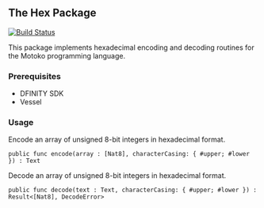 ## The Hex Package

[![Build Status](https://github.com/enzoh/motoko-hex/workflows/build/badge.svg)](https://github.com/enzoh/motoko-hex/actions?query=workflow%3Abuild)

This package implements hexadecimal encoding and decoding routines for the Motoko programming language.

### Prerequisites

- DFINITY SDK
- Vessel

### Usage

Encode an array of unsigned 8-bit integers in hexadecimal format.
```motoko
public func encode(array : [Nat8], characterCasing: { #upper; #lower }) : Text
```

Decode an array of unsigned 8-bit integers in hexadecimal format.
```motoko
public func decode(text : Text, characterCasing: { #upper; #lower }) : Result<[Nat8], DecodeError> 
```
